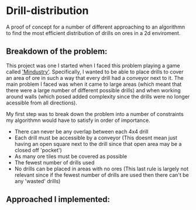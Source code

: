 # Drill-distribution
A proof of concept for a number of different approaching to an algorithmn to find the most efficient distribution of drills on ores in a 2d enviroment.

## Breakdown of the problem:
This project was one I started when I faced this problem playing a game called ['Mindustry'](https://mindustrygame.github.io/). Specifically, I wanted to be able to place drills to cover an area of ore in such a way that every drill had a conveyor next to it. The main problem I faced was when it came to large areas (which meant that there were a large number of different possible drills) and when working around walls (which posed added complexity since the drills were no longer acessible from all directions).

My first step was to break down the problem into a number of constraints my algorithmn would have to satisfy in order of importance.

- There can never be any overlap between each 4x4 drill
- Each drill must be accessible by a conveyor (This doesnt mean just having an open square next to the drill since that open area may be a closed off 'pocket')
- As many ore tiles must be covered as possible
- The fewest number of drills used
- No drills can be placed in areas with no ores (This last rule is largely not relevant since if the fewest number of drills are used then there can't be any 'wasted' drills)

## Approached I implemented: